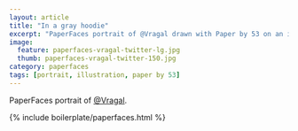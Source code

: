 ```yaml
---
layout: article
title: "In a gray hoodie"
excerpt: "PaperFaces portrait of @Vragal drawn with Paper by 53 on an iPad."
image: 
  feature: paperfaces-vragal-twitter-lg.jpg
  thumb: paperfaces-vragal-twitter-150.jpg
category: paperfaces
tags: [portrait, illustration, paper by 53]
---
```


PaperFaces portrait of [@Vragal](http://twitter.com/Vragal).

{% include boilerplate/paperfaces.html %}